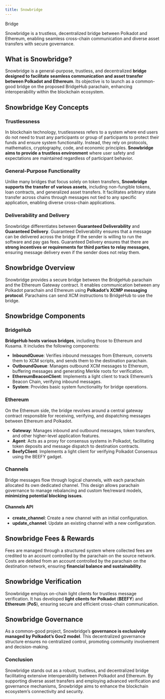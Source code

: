 ```yaml
---
title: Snowbridge
---
```

Bridge  

Snowbridge is a trustless, decentralized bridge between Polkadot and Ethereum, enabling seamless cross-chain communication and diverse asset transfers with secure governance.

What is Snowbridge?
-------------------

Snowbridge is a general-purpose, trustless, and decentralized **bridge designed to facilitate seamless communication and asset transfer between Polkadot and Ethereum**. Its objective is to launch as a common-good bridge on the proposed BridgeHub parachain, enhancing interoperability within the blockchain ecosystem.

Snowbridge Key Concepts
-----------------------

### Trustlessness 

In blockchain technology, trustlessness refers to a system where end users do not need to trust any participants or group of participants to protect their funds and ensure system functionality. Instead, they rely on protocols, mathematics, cryptography, code, and economic principles. **Snowbridge aims to provide a trustless environment** where user safety and expectations are maintained regardless of participant behavior.

### General-Purpose Functionality

Unlike many bridges that focus solely on token transfers, **Snowbridge supports the transfer of various assets**, including non-fungible tokens, loan contracts, and generalized asset transfers. It facilitates arbitrary state transfer across chains through messages not tied to any specific application, enabling diverse cross-chain applications.

### Deliverability and Delivery

Snowbridge differentiates between **Guaranteed Deliverability** and **Guaranteed Delivery**. Guaranteed Deliverability ensures that a message can be delivered across the bridge if the sender is willing to run the software and pay gas fees. Guaranteed Delivery ensures that there are **strong incentives or requirements for third parties to relay messages**, ensuring message delivery even if the sender does not relay them.

Snowbridge Overview
-------------------

Snowbridge provides a secure bridge between the BridgeHub parachain and the Ethereum Gateway contract. It enables communication between any Polkadot parachain and Ethereum using **Polkadot’s XCMP messaging protocol**. Parachains can send XCM instructions to BridgeHub to use the bridge.

Snowbridge Components
---------------------

### BridgeHub

**BridgeHub hosts various bridges**, including those to Ethereum and Kusama. It includes the following components:

- **InboundQueue**: Verifies inbound messages from Ethereum, converts them to XCM scripts, and sends them to the destination parachain.
- **OutboundQueue**: Manages outbound XCM messages to Ethereum, buffering messages and generating Merkle roots for verification.
- **EthereumBeaconClient**: Implements a light client to track Ethereum’s Beacon Chain, verifying inbound messages.
- **System**: Provides basic system functionality for bridge operations.

### Ethereum

On the Ethereum side, the bridge revolves around a central gateway contract responsible for receiving, verifying, and dispatching messages between Ethereum and Polkadot.

- **Gateway**: Manages inbound and outbound messages, token transfers, and other higher-level application features.
- **Agent**: Acts as a proxy for consensus systems in Polkadot, facilitating token deposits and message dispatch to destination contracts.
- **BeefyClient**: Implements a light client for verifying Polkadot Consensus using the BEEFY gadget.

### Channels

Bridge messages flow through logical channels, with each parachain allocated its own dedicated channel. This design allows parachain governance to manage rebalancing and custom fee/reward models, **minimizing potential blocking issues**.

#### Channels API

- **create\_channel**: Create a new channel with an initial configuration.
- **update\_channel**: Update an existing channel with a new configuration.

Snowbridge Fees &amp; Rewards
-----------------------------

Fees are managed through a structured system where collected fees are credited to an account controlled by the parachain on the source network. Costs are debited from an account controlled by the parachain on the destination network, ensuring **financial balance and sustainability**.

Snowbridge Verification
-----------------------

Snowbridge employs on-chain light clients for trustless message verification. It has developed **light clients for Polkadot** (**BEEFY**) and **Ethereum** (**PoS**), ensuring secure and efficient cross-chain communication.

Snowbridge Governance
---------------------

As a common-good project, Snowbridge’s **governance is exclusively managed by Polkadot’s Gov2 model**. This decentralized governance structure ensures no centralized control, promoting community involvement and decision-making.

### Conclusion

Snowbridge stands out as a robust, trustless, and decentralized bridge facilitating extensive interoperability between Polkadot and Ethereum. By supporting diverse asset transfers and employing advanced verification and governance mechanisms, Snowbridge aims to enhance the blockchain ecosystem’s connectivity and security.
